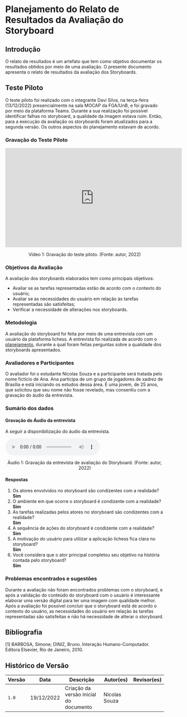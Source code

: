 # Planejamento do Relato de Resultados da Avaliação do Storyboard

## Introdução

O relato de resultados é um artefato que tem como objetivo documentar os resultados obtidos por meio de uma avaliação. O presente documento apresenta o relato de resultados da avaliação dos Storyboards.

## Teste Piloto

O teste piloto foi realizado com o integrante Davi Silva, na terça-feira (13/12/2022) presencialmente na sala MOCAP da FGA/UnB, e foi gravado por meio da plataforma Teams. Durante a sua realização foi possível identificar falhas no storyboard, a qualidade da imagem estava ruim. Então, para a execução da avaliação os storyboards foram atualizados para a segunda versão. Os outros aspectos do planejamento estavam de acordo.

### Gravação do Teste Piloto

<center>
<iframe width="560" height="315" src="https://www.youtube.com/embed/J9YCxijQJ7M" title="YouTube video player" frameborder="0" allow="accelerometer; autoplay; clipboard-write; encrypted-media; gyroscope; picture-in-picture" allowfullscreen></iframe>
</center>

<div style="text-align: center">
<p>
Vídeo 1: Gravação do teste piloto. (Fonte: autor, 2022)
</p>
</div>

### Objetivos da Avaliação

A avaliação dos storyboards elaborados tem como principais objetivos:

- Avaliar se as tarefas representadas estão de acordo com o contexto do usuário;
- Avaliar se as necessidades do usuário em relação às tarefas representadas são satisfeitas;
- Verificar a necessidade de alterações nos storyboards.

### Metodologia

A avaliação do storyboard foi feita por meio de uma entrevista com um usuário da plataforma lichess. A entrevista foi realizada de acordo com o [planejamento](planejamento_avaliacao.md), durante a qual foram feitas perguntas sobre a qualidade dos storyboards apresentados.

### Avaliadores e Participantes

O avaliador foi o estudante Nicolas Souza e a participante será tratada pelo nome fictício de Ana. Ana participa de um grupo de jogadores de xadrez de Brasília e está iniciando os estudos dessa área. É uma jovem, de 25 anos, que solicitou que seu nome não fosse revelado, mas consentiu com a gravação do áudio da entrevista.

### Sumário dos dados

#### Gravação do Áudio da entrevista

A seguir a disponibilização do áudio da entrevista.

<audio controls>
  <source src="../assets/entrevista_sb.ogg" type="audio/ogg">
</audio>

<div style="text-align: center">
<p>
Áudio 1: Gravação da entrevista de avaliação do Storyboard. (Fonte: autor, 2022)
</p>
</div>

#### Respostas

<ol>
<li> Os atores envolvidos no storyboard são condizentes com a realidade?
    <br/> <b> Sim </b>
</li>
<li> O ambiente em que ocorre o storyboard é condizente com a realidade?
    <br/> <b> Sim </b>
</li>
<li> As tarefas realizadas pelos atores no storyboard são condizentes com a realidade?
    <br/> <b> Sim </b>
</li>
<li> A sequência de ações do storyboard é condizente com a realidade?
    <br/> <b> Sim </b>
</li>
<li> A motivação do usuário para utilizar a aplicação lichess fica clara no storyboard?
    <br/> <b> Sim </b>
</li>
<li> Você considera que o ator principal completou seu objetivo na história contada pelo storyboard?
    <br/> <b> Sim </b>
</li>
</ol>

### Problemas encontrados e sugestões

Durante a avaliação não foram encontrados problemas com o storyboard, e após a validação do conteúdo do storyboard com o usuário é interessante elaborar uma versão digital para ter uma imagem com qualidade melhor. Após a avaliação foi possível concluir que o storyboard está de acordo o contexto do usuário, as necessidades do usuário em relação às tarefas representadas são satisfeitas e não há necessidade de alterar o storyboard.

## Bibliografia

[1] BARBOSA, Simone; DINIZ, Bruno. Interação Humano-Computador. Editora Elsevier, Rio de Janeiro, 2010.

## Histórico de Versão

| Versão | Data  | Descrição                          | Autor(es)     |  Revisor(es)  |
| ------ | ----- | ---------------------------------- | ------------- | ------------- |
| `1.0`  | 19/12/2022      | Criação da versão inicial do documento | Nicolas Souza |    |
